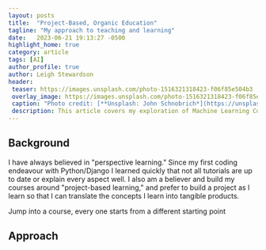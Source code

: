 ```yaml
---
layout: posts
title:  "Project-Based, Organic Education"
tagline: "My approach to teaching and learning"
date:   2023-06-21 19:13:27 -0500
highlight_home: true
category: article
tags: [AI]
author_profile: true
author: Leigh Stewardson
header:
 teaser: https://images.unsplash.com/photo-1516321318423-f06f85e504b3
 overlay_image: https://images.unsplash.com/photo-1516321318423-f06f85e504b3
 caption: "Photo credit: [**Unsplash: John Schnobrich*](https://unsplash.com/@johnschno)"
 description: This article covers my exploration of Machine Learning Course.
---
```


## Background
I have always believed in "perspective learning." Since my first coding endeavour with Python/Django I learned quickly that not all tutorials are up to date or explain every aspect well. I also am a believer and build my courses around "project-based learning," and prefer to build a project as I learn so that I can translate the concepts I learn into tangible products.

Jump into a course, every one starts from a different starting point

## Approach
